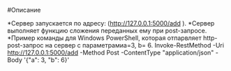 #Описание

*Сервер запускается по адресу: (http://127.0.0.1:5000/add ).
*Сервер выполняет функцию сложения переданных ему при post-запросе. 
*Пример команды для Windows PowerShell, которая отпарвляет http-post-запрос на сервер с параметрамиa=3, b= 6.
Invoke-RestMethod -Uri http://127.0.0.1:5000/add -Method Post -ContentType "application/json" -Body '{"a": 3, "b": 6}'

